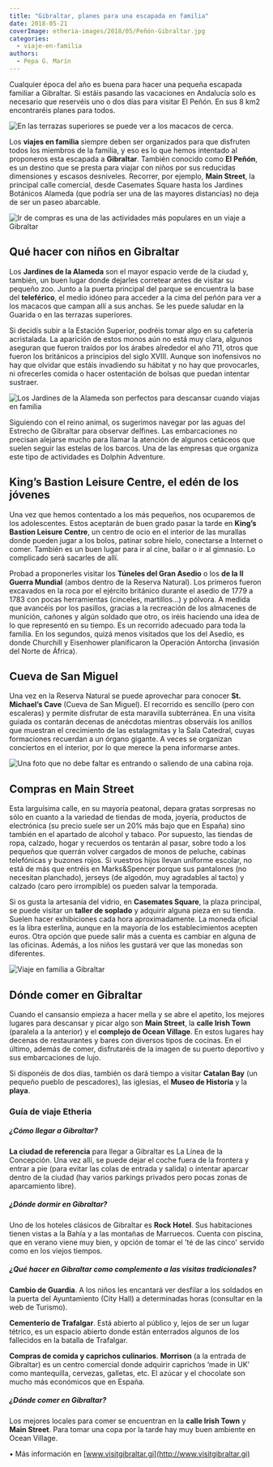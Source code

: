 ```yaml
---
title: "Gibraltar, planes para una escapada en familia"
date: 2018-05-21
coverImage: etheria-images/2018/05/Peñón-Gibraltar.jpg
categories: 
  - viaje-en-familia
authors: 
  - Pepa G. Marín
---
```


Cualquier época del año es buena para hacer una pequeña escapada familiar a Gibraltar. 
Si estáis pasando las vacaciones en Andalucía solo es necesario que reservéis uno o dos 
días para visitar El Peñón. En sus 8 km2 encontraréis planes para todos. 

![En las terrazas superiores se puede ver a los macacos de cerca.](etheria-images/2018/05/Monos-Gibraltar-1-e1558853497645.jpg "En las terrazas superiores se puede ver a los macacos de cerca.")

Los **viajes en familia** siempre deben ser organizados para que disfruten todos los 
miembros de la familia, y eso es lo que hemos intentado al proponeros esta escapada a 
**Gibraltar**. También conocido como **El Peñón**, es un destino que se presta para 
viajar con niños por sus reducidas dimensiones y escasos desniveles. Recorrer, por 
ejemplo, **Main Street**, la principal calle comercial, desde Casemates Square hasta los 
Jardines Botánicos Alameda (que podría ser una de las mayores distancias) no deja de ser 
un paseo abarcable. 

![Ir de compras es una de las actividades más populares en un viaje a Gibraltar](etheria-images/2018/05/Gibraltar-calle-y-banco-e1558853521878.jpg "Ir de compras es una de las actividades más populares.")

## Qué hacer con niños en Gibraltar

Los **Jardines de la Alameda** son el mayor espacio verde de la ciudad y, también, un 
buen lugar donde dejarles corretear antes de visitar su pequeño zoo. Junto a la puerta 
principal del parque se encuentra la base del **teleférico**, el medio idóneo para 
acceder a la cima del peñón para ver a los macacos que campan allí a sus anchas. Se les 
puede saludar en la Guarida o en las terrazas superiores. 

Si decidís subir a la Estación Superior, podréis tomar algo en su cafetería acristalada. 
La aparición de estos monos aún no está muy clara, algunos aseguran que fueron traídos 
por los árabes alrededor el año 711, otros que fueron los británicos a principios del 
siglo XVIII. Aunque son inofensivos no hay que olvidar que estáis invadiendo su hábitat 
y no hay que provocarles, ni ofrecerles comida o hacer ostentación de bolsas que puedan 
intentar sustraer. 

![Los Jardines de la Alameda son perfectos para descansar cuando viajas en familia](etheria-images/2018/05/3-Gibraltar-viajes-en-familia-e1558853541728.jpg "Los discretos Jardines de la Alameda son el lugar perfecto para pasear y descansar a la sombra.")

Siguiendo con el reino animal, os sugerimos navegar por las aguas del Estrecho de 
Gibraltar para observar delfines. Las embarcaciones no precisan alejarse mucho para 
llamar la atención de algunos cetáceos que suelen seguir las estelas de los barcos. Una 
de las empresas que organiza este tipo de actividades es Dolphin Adventure. 

## King’s Bastion Leisure Centre, el edén de los jóvenes

Una vez que hemos contentado a los más pequeños, nos ocuparemos de los adolescentes. 
Estos aceptarán de buen grado pasar la tarde en **King’s Bastion Leisure Centre**, un 
centro de ocio en el interior de las murallas donde pueden jugar a los bolos, patinar 
sobre hielo, conectarse a Internet o comer. También es un buen lugar para ir al cine, 
bailar o ir al gimnasio. Lo complicado será sacarles de allí. 

Probad a proponerles visitar los **Túneles del Gran Asedio** o los **de la II Guerra 
Mundial** (ambos dentro de la Reserva Natural). Los primeros fueron excavados en la roca 
por el ejército británico durante el asedio de 1779 a 1783 con pocas herramientas 
(cinceles, martillos...) y pólvora. A medida que avancéis por los pasillos, gracias a la 
recreación de los almacenes de munición, cañones y algún soldado que otro, os iréis 
haciendo una idea de lo que representó en su tiempo. Es un recorrido adecuado para toda 
la familia. En los segundos, quizá menos visitados que los del Asedio, es donde 
Churchill y Eisenhower planificaron la Operación Antorcha (invasión del Norte de 
África). 

## Cueva de San Miguel

Una vez en la Reserva Natural se puede aprovechar para conocer **St. Michael’s Cave** 
(Cueva de San Miguel). El recorrido es sencillo (pero con escaleras) y permite disfrutar 
de esta maravilla subterránea. En una visita guiada os contarán decenas de anécdotas 
mientras observáis los anillos que muestran el crecimiento de las estalagmitas y la Sala 
Catedral, cuyas formaciones recuerdan a un órgano gigante. A veces se organizan 
conciertos en el interior, por lo que merece la pena informarse antes. 

![Una foto que no debe faltar es entrando o saliendo de una cabina roja.](etheria-images/2018/05/Cabinas-rojas-en-gibraltar-e1558853595551.jpg "Una foto que no debe faltar es entrando o saliendo de una cabina roja.")

## Compras en Main Street

Esta larguísima calle, en su mayoría peatonal, depara gratas sorpresas no sólo en cuanto 
a la variedad de tiendas de moda, joyería, productos de electrónica (su precio suele ser 
un 20% más bajo que en España) sino también en el apartado de alcohol y tabaco. Por 
supuesto, las tiendas de ropa, calzado, hogar y recuerdos os tentarán al pasar, sobre 
todo a los pequeños que querrán volver cargados de monos de peluche, cabinas telefónicas 
y buzones rojos. Si vuestros hijos llevan uniforme escolar, no está de más que entréis 
en Marks&Spencer porque sus pantalones (no necesitan planchado), jerseys (de algodón, 
muy agradables al tacto) y calzado (caro pero irrompible) os pueden salvar la temporada. 

Si os gusta la artesanía del vidrio, en **Casemates Square**, la plaza principal, se 
puede visitar un **taller de soplado** y adquirir alguna pieza en su tienda. Suelen 
hacer exhibiciones cada hora aproximadamente. La moneda oficial es la libra esterlina, 
aunque en la mayoría de los establecimientos acepten euros. Otra opción que puede salir 
más a cuenta es cambiar en alguna de las oficinas. Además, a los niños les gustará ver 
que las monedas son diferentes. 

![Viaje en familia a Gibraltar](etheria-images/2018/05/Guardia-Gibraltar-e1558853630483.jpg "En un viaje en familia a Gibraltar los niños disfrutarán viendo desfilar a los soldados")

## Dónde comer en Gibraltar

Cuando el cansansio empieza a hacer mella y se abre el apetito, los mejores lugares para 
descansar y picar algo son **Main Street**, la **calle Irish Town** (paralela a la 
anterior) y el **complejo de Ocean Village**. En estos lugares hay decenas de 
restaurantes y bares con diversos tipos de cocinas. En el último, además de comer, 
disfrutaréis de la imagen de su puerto deportivo y sus embarcaciones de lujo. 

Si disponéis de dos días, también os dará tiempo a visitar **Catalan Bay** (un pequeño 
pueblo de pescadores), las iglesias, el **Museo de Historia** y la **playa**. 

### Guía de viaje Etheria

##### ¿Cómo llegar a Gibraltar?

**La ciudad de referencia** para llegar a Gibraltar es La Línea de la Concepción. Una 
vez allí, se puede dejar el coche fuera de la frontera y entrar a pie (para evitar las 
colas de entrada y salida) o intentar aparcar dentro de la ciudad (hay varios parkings 
privados pero pocas zonas de aparcamiento libre). 

##### ¿Dónde dormir en Gibraltar?

Uno de los hoteles clásicos de Gibraltar es **Rock Hotel**. Sus habitaciones tienen 
vistas a la Bahía y a las montañas de Marruecos. Cuenta con piscina, que en verano viene 
muy bien, y opción de tomar el 'té de las cinco' servido como en los viejos tiempos. 

##### ¿Qué hacer en Gibraltar como complemento a las visitas tradicionales?

**Cambio de Guardia**. A los niños les encantará ver desfilar a los soldados en la 
puerta del Ayuntamiento (City Hall) a determinadas horas (consultar en la web de 
Turismo). 

**Cementerio de Trafalgar**. Está abierto al público y, lejos de ser un lugar tétrico, 
es un espacio abierto donde están enterrados algunos de los fallecidos en la batalla de 
Trafalgar. 

**Compras de comida y caprichos culinarios**. **Morrison** (a la entrada de Gibraltar) 
es un centro comercial donde adquirir caprichos ‘made in UK’ como mantequilla, cervezas, 
galletas, etc. El azúcar y el chocolate son mucho más económicos que en España. 

##### ¿Dónde comer en Gibraltar?

Los mejores locales para comer se encuentran en la **calle Irish Town** y **Main 
Street**. Para tomar una copa por la tarde hay muy buen ambiente en Ocean Village. 

• Más información en [www.visitgibraltar.gi](http://www.visitgibraltar.gi)
